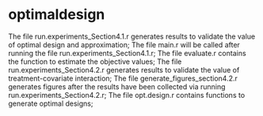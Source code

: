 # optimaldesign
The file run.experiments_Section4.1.r generates results to validate the value of optimal design and approximation;
         The file main.r will be called after running the file run.experiments_Section4.1.r;
         The file evaluate.r contains the function to estimate the objective values;
The file run.experiments_Section4.2.r generates results to validate the value of treatment-covariate interaction;
The file generate_figures_section4.2.r generates figures after the results have been collected via running run.experiments_Section4.2.r;
The file opt.design.r contains functions to generate optimal designs;
